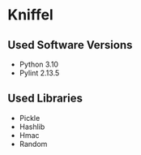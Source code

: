# Kniffel

## Used Software Versions
- Python 3.10
- Pylint 2.13.5

## Used Libraries
- Pickle
- Hashlib
- Hmac
- Random

